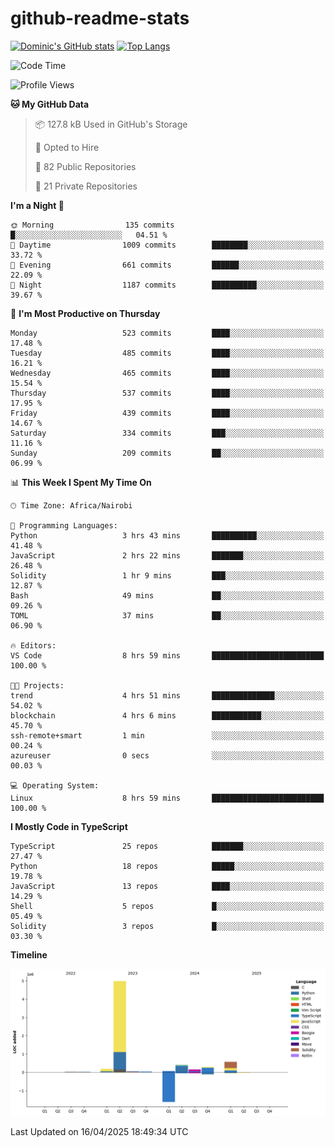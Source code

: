 # github-readme-stats
[![Dominic's GitHub stats](https://github-readme-stats.vercel.app/api?username=Domengo&show_icons=true)](https://github.com/anuraghazra/github-readme-stats)
[![Top Langs](https://github-readme-stats.vercel.app/api/top-langs/?username=Domengo&show_icons=true)](https://github.com/Domengo/github-readme-stats)

<!--START_SECTION:waka-->
![Code Time](http://img.shields.io/badge/Code%20Time-1%2C084%20hrs%2014%20mins-blue)

![Profile Views](http://img.shields.io/badge/Profile%20Views-0-blue)

**🐱 My GitHub Data** 

> 📦 127.8 kB Used in GitHub's Storage 
 > 
> 💼 Opted to Hire
 > 
> 📜 82 Public Repositories 
 > 
> 🔑 21 Private Repositories 
 > 
**I'm a Night 🦉** 

```text
🌞 Morning                135 commits         █░░░░░░░░░░░░░░░░░░░░░░░░   04.51 % 
🌆 Daytime                1009 commits        ████████░░░░░░░░░░░░░░░░░   33.72 % 
🌃 Evening                661 commits         ██████░░░░░░░░░░░░░░░░░░░   22.09 % 
🌙 Night                  1187 commits        ██████████░░░░░░░░░░░░░░░   39.67 % 
```
📅 **I'm Most Productive on Thursday** 

```text
Monday                   523 commits         ████░░░░░░░░░░░░░░░░░░░░░   17.48 % 
Tuesday                  485 commits         ████░░░░░░░░░░░░░░░░░░░░░   16.21 % 
Wednesday                465 commits         ████░░░░░░░░░░░░░░░░░░░░░   15.54 % 
Thursday                 537 commits         ████░░░░░░░░░░░░░░░░░░░░░   17.95 % 
Friday                   439 commits         ████░░░░░░░░░░░░░░░░░░░░░   14.67 % 
Saturday                 334 commits         ███░░░░░░░░░░░░░░░░░░░░░░   11.16 % 
Sunday                   209 commits         ██░░░░░░░░░░░░░░░░░░░░░░░   06.99 % 
```


📊 **This Week I Spent My Time On** 

```text
🕑︎ Time Zone: Africa/Nairobi

💬 Programming Languages: 
Python                   3 hrs 43 mins       ██████████░░░░░░░░░░░░░░░   41.48 % 
JavaScript               2 hrs 22 mins       ███████░░░░░░░░░░░░░░░░░░   26.48 % 
Solidity                 1 hr 9 mins         ███░░░░░░░░░░░░░░░░░░░░░░   12.87 % 
Bash                     49 mins             ██░░░░░░░░░░░░░░░░░░░░░░░   09.26 % 
TOML                     37 mins             ██░░░░░░░░░░░░░░░░░░░░░░░   06.90 % 

🔥 Editors: 
VS Code                  8 hrs 59 mins       █████████████████████████   100.00 % 

🐱‍💻 Projects: 
trend                    4 hrs 51 mins       ██████████████░░░░░░░░░░░   54.02 % 
blockchain               4 hrs 6 mins        ███████████░░░░░░░░░░░░░░   45.70 % 
ssh-remote+smart         1 min               ░░░░░░░░░░░░░░░░░░░░░░░░░   00.24 % 
azureuser                0 secs              ░░░░░░░░░░░░░░░░░░░░░░░░░   00.03 % 

💻 Operating System: 
Linux                    8 hrs 59 mins       █████████████████████████   100.00 % 
```

**I Mostly Code in TypeScript** 

```text
TypeScript               25 repos            ███████░░░░░░░░░░░░░░░░░░   27.47 % 
Python                   18 repos            █████░░░░░░░░░░░░░░░░░░░░   19.78 % 
JavaScript               13 repos            ████░░░░░░░░░░░░░░░░░░░░░   14.29 % 
Shell                    5 repos             █░░░░░░░░░░░░░░░░░░░░░░░░   05.49 % 
Solidity                 3 repos             █░░░░░░░░░░░░░░░░░░░░░░░░   03.30 % 
```



**Timeline**

![Lines of Code chart](https://raw.githubusercontent.com/Domengo/Domengo/main/assets/bar_graph.png)


 Last Updated on 16/04/2025 18:49:34 UTC
<!--END_SECTION:waka-->


